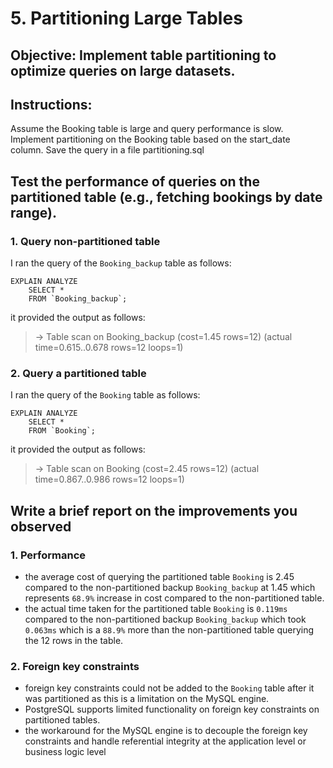 # 5. Partitioning Large Tables

## Objective: Implement table partitioning to optimize queries on large datasets.

## Instructions:

<p>
    Assume the Booking table is large and query performance is slow. Implement partitioning on the Booking table based on the start_date column. Save the query in a file partitioning.sql
</p>

## Test the performance of queries on the partitioned table (e.g., fetching bookings by date range).

### 1. Query non-partitioned table
I ran the query of the `Booking_backup` table as follows:
```
EXPLAIN ANALYZE
    SELECT *
    FROM `Booking_backup`;
```
it provided the output as follows:
> -> Table scan on Booking_backup  (cost=1.45 rows=12) (actual time=0.615..0.678 rows=12 loops=1)

### 2. Query a partitioned table
I ran the query of the `Booking` table as follows:
```
EXPLAIN ANALYZE
    SELECT *
    FROM `Booking`;
```
it provided the output as follows:
> -> Table scan on Booking  (cost=2.45 rows=12) (actual time=0.867..0.986 rows=12 loops=1)

## Write a brief report on the improvements you observed

### 1. Performance 
- the average cost of querying the partitioned table `Booking` is 2.45 compared to the non-partitioned backup `Booking_backup` at 1.45 which represents `68.9%` increase in cost compared to the non-partitioned table.
- the actual time taken for the partitioned table `Booking` is `0.119ms` compared to the non-partitioned backup `Booking_backup` which took `0.063ms` which is a `88.9%` more than the non-partitioned table querying the 12 rows in the table.

### 2. Foreign key constraints
- foreign key constraints could not be added to the `Booking` table after it was partitioned as this is a limitation on the MySQL engine.
- PostgreSQL supports limited functionality on foreign key constraints on partitioned tables.
- the workaround for the MySQL engine is to decouple the foreign key constraints and handle referential integrity at the application level or business logic level